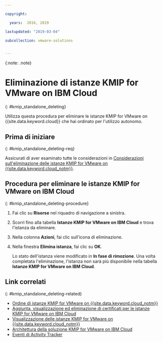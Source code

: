 ```yaml
---

copyright:

  years:  2016, 2019

lastupdated: "2019-03-04"

subcollection: vmware-solutions


---
```


{:note: .note}

# Eliminazione di istanze KMIP for VMware on IBM Cloud
{: #kmip_standalone_deleting}

Utilizza questa procedura per eliminare le istanze KMIP for VMware on {{site.data.keyword.cloud}} che hai ordinato per l'utilizzo autonomo.

## Prima di iniziare
{: #kmip_standalone_deleting-req}

Assicurati di aver esaminato tutte le considerazioni in [Considerazioni sull'eliminazione delle istanze KMIP for VMware on {{site.data.keyword.cloud_notm}}](/docs/services/vmwaresolutions/services?topic=vmware-solutions-kmip_standalone_considerations).

## Procedura per eliminare le istanze KMIP for VMware on IBM Cloud
{: #kmip_standalone_deleting-procedure}

1. Fai clic su **Risorse** nel riquadro di navigazione a sinistra.
2. Scorri fino alla tabella **Istanze KMIP for VMware on IBM Cloud** e trova l'istanza da eliminare.
3. Nella colonna **Azioni**, fai clic sull'icona di eliminazione.
4. Nella finestra **Elimina istanza**, fai clic su **OK**.

   Lo stato dell'istanza viene modificato in **In fase di rimozione**. Una volta completata l'eliminazione, l'istanza non sarà più disponibile nella tabella **Istanze KMIP for VMware on IBM Cloud**.

## Link correlati
{: #kmip_standalone_deleting-related}

* [Ordine di istanze KMIP for VMware on {{site.data.keyword.cloud_notm}}](/docs/services/vmwaresolutions/services?topic=vmware-solutions-kmip_standalone_ordering)
* [Aggiunta, visualizzazione ed eliminazione di certificati per le istanze KMIP for VMware on IBM Cloud](/docs/services/vmwaresolutions/services?topic=vmware-solutions-kmip_standalone_addingdeletingcert)
* [Visualizzazione delle istanze KMIP for VMware on {{site.data.keyword.cloud_notm}}](/docs/services/vmwaresolutions/services?topic=vmware-solutions-kmip_standalone_viewing)
* [Architettura della soluzione KMIP for VMware on IBM Cloud](/docs/services/vmwaresolutions/archiref/kmip?topic=vmware-solutions-kmip-overview)
* [Eventi di Activity Tracker](/docs/services/vmwaresolutions/vmonic?topic=vmware-solutions-at-events)
